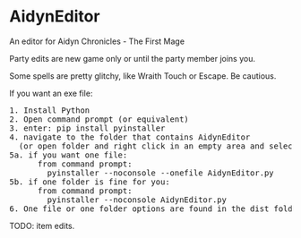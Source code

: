 # AidynEditor
An editor for Aidyn Chronicles - The First Mage

Party edits are new game only or until the party member joins you.

Some spells are pretty glitchy, like Wraith Touch or Escape. Be cautious.

If you want an exe file:
<pre>
1. Install Python
2. Open command prompt (or equivalent)
3. enter: pip install pyinstaller
4. navigate to the folder that contains AidynEditor
  (or open folder and right click in an empty area and select 'open command prompt' (or equivalent)
5a. if you want one file:
      from command prompt:
        pyinstaller --noconsole --onefile AidynEditor.py
5b. if one folder is fine for you:
      from command prompt:
        pyinstaller --noconsole AidynEditor.py
6. One file or one folder options are found in the dist folder that is created
</pre>

TODO: item edits.
